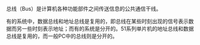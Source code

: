 

总线（Bus）是计算机各种功能部件之间传送信息的公共通信干线。

有的系统中，数据总线和地址总线是复用的，即总线在某些时刻出现的信号表示数据而另一些时刻表示地址；而有的系统是分开的。51系列单片机的地址总线和数据总线是复用的，而一般PC中的总线则是分开的。

